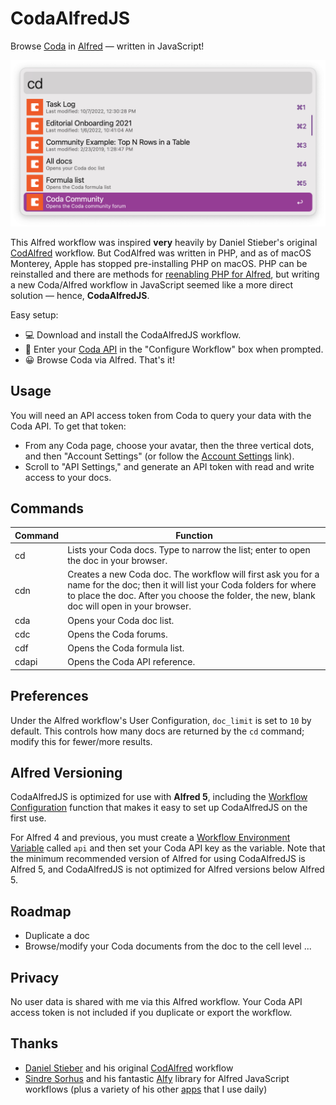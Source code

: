 # CodaAlfredJS

Browse [Coda](https://coda.io) in [Alfred](https://alfredapp.com) — written in JavaScript!

![CodaAlfredJS](images/codaalfredjs_screenshot.png)

This Alfred workflow was inspired **very** heavily by Daniel Stieber's original [CodAlfred](https://github.com/danielstieber/CodAlfred) workflow. But CodAlfred was written in PHP, and as of macOS Monterey, Apple has stopped pre-installing PHP on macOS. PHP can be reinstalled and there are methods for [reenabling PHP for Alfred](https://www.alfredforum.com/topic/17062-using-php-on-monterey-macos-12/), but writing a new Coda/Alfred workflow in JavaScript seemed like a more direct solution — hence, **CodaAlfredJS**.

Easy setup:
- 💻 Download and install the CodaAlfredJS workflow.
- 🔐 Enter your [Coda API](https://coda.io/account) in the "Configure Workflow" box when prompted.
- 😀 Browse Coda via Alfred. That's it!

## Usage
You will need an API access token from Coda to query your data with the Coda API. To get that token:
- From any Coda page, choose your avatar, then the three vertical dots, and then "Account Settings" (or follow the [Account Settings](https://coda.io/account) link).
- Scroll to "API Settings," and generate an API token with read and write access to your docs.

## Commands
Command|Function
-|-
cd|Lists your Coda docs. Type to narrow the list; enter to open the doc in your browser.
cdn|Creates a new Coda doc. The workflow will first ask you for a name for the doc; then it will list your Coda folders for where to place the doc. After you choose the folder, the new, blank doc will open in your browser.
cda|Opens your Coda doc list.
cdc|Opens the Coda forums.
cdf|Opens the Coda formula list.
cdapi|Opens the Coda API reference.

## Preferences
Under the Alfred workflow's User Configuration, `doc_limit` is set to `10` by default. This controls how many docs are returned by the `cd` command; modify this for fewer/more results.

## Alfred Versioning
CodaAlfredJS is optimized for use with **Alfred 5**, including the [Workflow Configuration](https://www.alfredapp.com/help/workflows/user-configuration) function that makes it easy to set up CodaAlfredJS on the first use. 

For Alfred 4 and previous, you must create a [Workflow Environment Variable](https://www.alfredapp.com/help/workflows/advanced/variables/#environment) called `api` and then set your Coda API key as the variable. Note that the minimum recommended version of Alfred for using CodaAlfredJS is Alfred 5, and CodaAlfredJS is not optimized for Alfred versions below Alfred 5.

## Roadmap
- Duplicate a doc
- Browse/modify your Coda documents from the doc to the cell level ...

## Privacy
No user data is shared with me via this Alfred workflow. Your Coda API access token is not included if you duplicate or export the workflow.

## Thanks
- [Daniel Stieber](https://www.danielstieber.com) and his original [CodAlfred](https://github.com/danielstieber/CodAlfred) workflow
- [Sindre Sorhus](https://sindresorhus.com) and his fantastic [Alfy](https://github.com/sindresorhus/alfy) library for Alfred JavaScript workflows (plus a variety of his other [apps](https://sindresorhus.com/apps) that I use daily)
